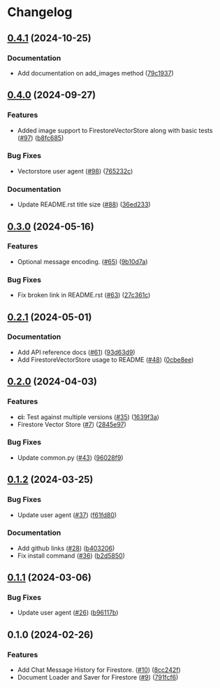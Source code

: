 # Changelog

## [0.4.1](https://github.com/googleapis/langchain-google-firestore-python/compare/v0.4.0...v0.4.1) (2024-10-25)


### Documentation

* Add documentation on add_images method ([79c1937](https://github.com/googleapis/langchain-google-firestore-python/commit/79c19379985f7474b92766ee7f22386e772c2747))

## [0.4.0](https://github.com/googleapis/langchain-google-firestore-python/compare/v0.3.0...v0.4.0) (2024-09-27)


### Features

* Added image support to FirestoreVectorStore along with basic tests ([#97](https://github.com/googleapis/langchain-google-firestore-python/issues/97)) ([b8fc685](https://github.com/googleapis/langchain-google-firestore-python/commit/b8fc6853201b17523f78e3491073293df9127a38))


### Bug Fixes

* Vectorstore user agent ([#98](https://github.com/googleapis/langchain-google-firestore-python/issues/98)) ([765232c](https://github.com/googleapis/langchain-google-firestore-python/commit/765232cb5278079bf106e570b40b889931429193))


### Documentation

* Update README.rst title size ([#88](https://github.com/googleapis/langchain-google-firestore-python/issues/88)) ([36ed233](https://github.com/googleapis/langchain-google-firestore-python/commit/36ed2339130c247159d8b88e4b4aabbe775021b8))

## [0.3.0](https://github.com/googleapis/langchain-google-firestore-python/compare/v0.2.1...v0.3.0) (2024-05-16)


### Features

* Optional message encoding. ([#65](https://github.com/googleapis/langchain-google-firestore-python/issues/65)) ([9b10d7a](https://github.com/googleapis/langchain-google-firestore-python/commit/9b10d7abb0d6009ca9997ce25a162d7a42065188))


### Bug Fixes

* Fix broken link in README.rst ([#63](https://github.com/googleapis/langchain-google-firestore-python/issues/63)) ([27c361c](https://github.com/googleapis/langchain-google-firestore-python/commit/27c361c2551479f7def81cb182c7fe29534c07a7))

## [0.2.1](https://github.com/googleapis/langchain-google-firestore-python/compare/v0.2.0...v0.2.1) (2024-05-01)


### Documentation

* Add API reference docs ([#61](https://github.com/googleapis/langchain-google-firestore-python/issues/61)) ([93d63d9](https://github.com/googleapis/langchain-google-firestore-python/commit/93d63d928c265b466a3feaf78c55a485cd472365))
* Add FirestoreVectorStore usage to README ([#48](https://github.com/googleapis/langchain-google-firestore-python/issues/48)) ([0cbe8ee](https://github.com/googleapis/langchain-google-firestore-python/commit/0cbe8ee9b767435cac805ca644b97c678dbe54b4))

## [0.2.0](https://github.com/googleapis/langchain-google-firestore-python/compare/v0.1.2...v0.2.0) (2024-04-03)


### Features

* **ci:** Test against multiple versions ([#35](https://github.com/googleapis/langchain-google-firestore-python/issues/35)) ([1639f3a](https://github.com/googleapis/langchain-google-firestore-python/commit/1639f3a839f7608fba86e7aee9e7733a4b00df55))
* Firestore Vector Store ([#7](https://github.com/googleapis/langchain-google-firestore-python/issues/7)) ([2845e97](https://github.com/googleapis/langchain-google-firestore-python/commit/2845e9700cf8904926898e972cfa94346ac7c626))


### Bug Fixes

* Update common.py ([#43](https://github.com/googleapis/langchain-google-firestore-python/issues/43)) ([96028f9](https://github.com/googleapis/langchain-google-firestore-python/commit/96028f94504841977a22f0297083507a949825c4))

## [0.1.2](https://github.com/googleapis/langchain-google-firestore-python/compare/v0.1.1...v0.1.2) (2024-03-25)


### Bug Fixes

* Update user agent ([#37](https://github.com/googleapis/langchain-google-firestore-python/issues/37)) ([f61fd80](https://github.com/googleapis/langchain-google-firestore-python/commit/f61fd80d56669ac4f33e56f1c47c83e8c02b6a63))


### Documentation

* Add github links ([#28](https://github.com/googleapis/langchain-google-firestore-python/issues/28)) ([b403206](https://github.com/googleapis/langchain-google-firestore-python/commit/b403206ee2b16ac1e3b467ab2cd9de887fb71e38))
* Fix install command ([#36](https://github.com/googleapis/langchain-google-firestore-python/issues/36)) ([b2d5850](https://github.com/googleapis/langchain-google-firestore-python/commit/b2d58500e7f2e7493cedb6fc38d3af6f226aff41))

## [0.1.1](https://github.com/googleapis/langchain-google-firestore-python/compare/v0.1.0...v0.1.1) (2024-03-06)


### Bug Fixes

* Update user agent ([#26](https://github.com/googleapis/langchain-google-firestore-python/issues/26)) ([b96117b](https://github.com/googleapis/langchain-google-firestore-python/commit/b96117b3a78679a481565934a80a7c812ae48340))

## 0.1.0 (2024-02-26)


### Features

* Add Chat Message History for Firestore. ([#10](https://github.com/googleapis/langchain-google-firestore-python/issues/10)) ([8cc242f](https://github.com/googleapis/langchain-google-firestore-python/commit/8cc242f5fba383704f9cb6bd991db19ce6ad6308))
* Document Loader and Saver for Firestore ([#9](https://github.com/googleapis/langchain-google-firestore-python/issues/9)) ([791fcf6](https://github.com/googleapis/langchain-google-firestore-python/commit/791fcf6ec983e57e06f33e91f148846a1f9df287))
